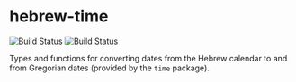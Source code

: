 # hebrew-time

[![Build Status](https://travis-ci.org/snoyberg/hebrew-time.svg?branch=master)](https://travis-ci.org/snoyberg/hebrew-time) [![Build Status](https://dev.azure.com/snoyberg/hebrew-time/_apis/build/status/snoyberg.hebrew-time?branchName=master)](https://dev.azure.com/snoyberg/hebrew-time/_build/latest?definitionId=1&branchName=master)

Types and functions for converting dates from the Hebrew calendar to
and from Gregorian dates (provided by the `time` package).
